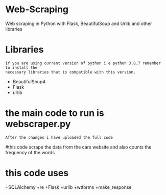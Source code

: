# Web-Scraping
Web scraping in Python with Flask, BeautifulSoup and Urlib and other libraries

# Libraries
```
if you are using current version of python i.e python 3.8.7 remember to install the
necessary libraries that is compatible with this version.
```
+ BeautifulSoup4
+ Flask
+ urlib 


# the main code to run is webscraper.py
```
After the changes i have uploaded the full code 
```

#this code scrape the data from the cars website and also counts the frequency of the words
# this code uses 
+SQLAlchemy
+re
+Flask
+urlib
+wtforms
+make_response
